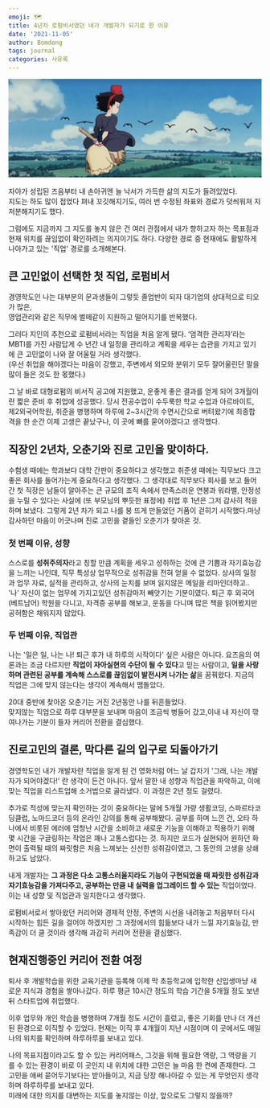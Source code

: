 ```yaml
---
emoji: 🗺
title: 4년차 로펌비서였던 내가 개발자가 되기로 한 이유
date: '2021-11-05'
author: Bomdong
tags: journal
categories: 사유록
---
```


![kiki.png](./kiki.png)

자아가 성립된 즈음부터 내 손아귀엔 늘 낙서가 가득한 삶의 지도가 들려있었다.<br/>
지도는 하도 많이 접었다 펴내 꼬깃해지기도, 여러 번 수정된 좌표와 경로가 덧씌워져 지저분해지기도 했다.<br/>

그럼에도 지금까지 그 지도를 놓지 않은 건 여러 관점에서 내가 향하고자 하는 목표점과 현재 위치를 끊임없이 확인하려는 의지이기도 하다.
다양한 경로 중 현재에도 활발하게 나아가고 있는 '직업' 경로를 소개해본다.

## 큰 고민없이 선택한 첫 직업, 로펌비서

경영학도인 나는 대부분의 문과생들이 그렇듯 졸업반이 되자 대기업의 상대적으로 티오가 많은,<br/>
영업관리와 같은 직무에 벌떼같이 지원하고 떨어지기를 반복했다.

그러다 지인의 추천으로 로펌비서라는 직업을 처음 알게 됐다. ‘엄격한 관리자’라는 MBTI를 가진 사람답게 수 년간 내 일정을 관리하고 계획을 세우는 습관을 가지고 있기에 큰 고민없이 나와 잘 어울릴 거라 생각했다.
<br/>
(우선 취업을 해야겠다는 마음이 강했고, 주변에서 외모와 분위기 모두 잘어울린단 말을 많이 들은 것도 한 몫했다.)

그 날 바로 대형로펌의 비서직 공고에 지원했고, 운좋게 좋은 결과를 얻게 되어 3개월이란 짧은 준비 후 취업에 성공했다.
당시 전공수업이 수두룩한 학교 수업과 아르바이트, 제2외국어학원, 취준을 병행하며 하루에 2~3시간의 수면시간으로 버텨왔기에 최종합격을 한 순간 이제 고생은 끝났구나, 이 곳에 뼈를 묻어야겠다고 생각했다.


## 직장인 2년차, 오춘기와 진로 고민을 맞이하다.

수험생 때에는 학과보다 대학 간판이 중요하다고 생각했고 취준생 때에는 직무보다 크고 좋은 회사를 들어가는게 중요하다고 생각했다.
그 생각대로 직무보다 회사를 보고 들어간 첫 직장은 남들이 알아주는 큰 규모의 조직 속에서 만족스러운 연봉과 워라밸, 안정성을 누릴 수 있다는 사실에 (또 부모님의 뿌듯한 표정에) 취업 후 1년은 그저 감사히 적응하며 보냈다.
그렇게 2년 차가 되고 나를 붕 뜨게 만들었던 거품이 걷히기 시작했다.마냥 감사하던 마음이 어긋나며 진로 고민을 곁들인 오춘기가 찾아온 것.

### 첫 번째 이유, 성향

스스로를 **성취주의자**라고 칭할 만큼 계획을 세우고 성취하는 것에 큰 기쁨과 자기효능감을 느끼는 나인데, 직무 특성상 업무적으로 성취감을 전혀 얻을 수 없었다.
상사의 일정과 업무 자료, 실적을 관리하고, 상사의 눈치를 보며 읽지않은 메일을 리마인더하고..
'나' 자신이 없는 업무에 가지고있던 성취감마저 빼앗기는 기분이였다.
퇴근 후 외국어(베트남어) 학원을 다니고, 자격증 공부를 해보고, 운동을 다니며 많은 책을 읽어봤지만 공허함은 채워지지 않았다.

### 두 번째 이유, 직업관

나는 '일은 일, 나는 나! 퇴근 후가 내 하루의 시작이다' 싶은 사람은 아니다.
요즈음의 여론과는 조금 다르지만 **직업이 자아실현의 수단이 될 수 있다**고 믿는 사람이고, **일을 사랑하며 관련된 공부를 계속해 스스로를 끊임없이 발전시켜 나가는 삶**을 꿈꿔왔다. 지금의 직업은 그에 맞지 않는다는 생각이 계속해서 맴돌았다.

20대 중반에 찾아온 오춘기는 거진 2년동안 나를 뒤흔들었다. <br/>
맞지않는 직업으로 하루 대부분을 보내며 마음이 조금씩 병들어 갔고,이내 내 자신이 깎여나가는 기분이 들자 커리어 전환을 결심했다.

## 진로고민의 결론, 막다른 길의 입구로 되돌아가기

경영학도인 내가 개발자란 직업을 알게 된 건 영화처럼 어느 날 갑자기 '그래, 나는 개발자가 되어야겠다!' 란 생각이 든건 아니다. 
앞서 말한 내 성향과 직업관을 파악하고, 이에 맞는 직업을 리스트업해 소거법으로 골라냈다. 이 과정은 2년 정도 걸렸다.

추가로 적성에 맞는지 확인하는 것이 중요하다는 말에 5개월 가량 생활코딩, 스파르타코딩클럽, 노마드코더 등의 온라인 강의를 통해 공부해봤다.
공부를 하며 느낀 건, 오타 하나에서 비롯된 에러에 엄청난 시간을 소비하고 
새로운 기능을 이해하고 적용하기 위해 몇 시간을 구글링하는 작업은 꽤나 고통스럽다는 것.
하지만 코드가 실현되어 원하던 화면이 출력될 때의 짜릿함은 처음 느껴보는 신선한 성취감이였고, 그 동안의 고생을 상쇄하고도 남았다.

내게 개발자는 **그 과정은 다소 고통스러울지라도 기능이 구현되었을 때 짜릿한 성취감과 자기효능감을 가져다주고, 공부하는 만큼 내 실력을 업그레이드 할 수 있는** 직업이였다. 이는 내 성향 및 직업관과 일치한다고 생각했다.

로펌비서로서 쌓아왔던 커리어와 경제적 안정, 주변의 시선을 내려놓고 처음부터 다시 시작하는 힘든 길을 걸어야 하겠지만 
그 과정에서의 힘듦보다 내가 느낄 자기효능감, 만족감이 더 클 것이라 생각해 과감히 커리어 전환을 결심했다.

## 현재진행중인 커리어 전환 여정

퇴사 후 개발학습을 위한 교육기관을 등록해 이제 막 초등학교에 입학한 신입생마냥 새로운 지식과 경험을 쌓아나갔다. 하루 평균 10시간 정도의 학습 기간을 5개월 정도 보낸 뒤 스타트업에 취업했다.

이후 업무와 개인 학습을 병행하며 7개월 정도 시간이 흘렀고, 좋은 기회를 만나 더 개선된 환경으로 이직할 수 있었다. 현재는 이직 후 4개월이 지난 시점이며 이 곳에서도 매일 나의 위치를 확인하며 하루하루를 보내고 있다.

나의 목표지점이라고도 할 수 있는 커리어패스, 그것을 위해 필요한 역량, 
그 역량을 기를 수 있는 환경이 바로 이 곳인지 내 위치에 대한 고민은 늘 마음 한 켠에 존재한다.
그 고민을 애써 묻어두기보다는 받아들이고, 지금 당장 해나아갈 수 있는 게 무엇인지 생각하며 하루하루를 보내고 있다. <br/>
미래에 대한 의지를 대변하는 지도를 놓지않는 이상, 앞으로도 그렇지 않을까?

```toc
```